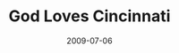 ---
layout: music 
title: "God Loves Cincinnati"
series: "We Love Cincinnati"
date: 2009-07-06 
description: "Chuck Mingo shares the four actions of a city lover."
audio: "http://s3.amazonaws.com/crossroadsaudiomessages/WeLove1.mp3"
audio-duration: "36:21"
src: "http://www.crossroads.net/players/media/mediumHz/190x110_LoveCincy.jpg"
---